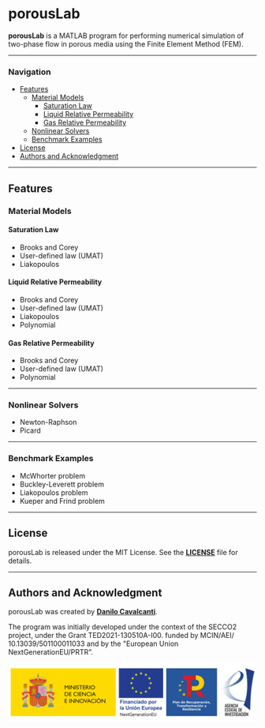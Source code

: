 # porousLab

**porousLab** is a MATLAB program for performing numerical simulation of two-phase flow in porous media using the Finite Element Method (FEM).

---

### **Navigation**
- [Features](#features)
  - [Material Models](#material-models)
    - [Saturation Law](#saturation-law)
    - [Liquid Relative Permeability](#liquid-relative-permeability)
    - [Gas Relative Permeability](#gas-relative-permeability)
  - [Nonlinear Solvers](#nonlinear-solvers)
  - [Benchmark Examples](#benchmark-examples)
- [License](#license)
- [Authors and Acknowledgment](#authors-and-acknowledgment)

---

## **Features**

### **Material Models**

#### **Saturation Law**
- Brooks and Corey
- User-defined law (UMAT)
- Liakopoulos

#### **Liquid Relative Permeability**
- Brooks and Corey
- User-defined law (UMAT)
- Liakopoulos
- Polynomial

#### **Gas Relative Permeability**
- Brooks and Corey
- User-defined law (UMAT)
- Polynomial

---

### **Nonlinear Solvers**
- Newton-Raphson
- Picard

---

### **Benchmark Examples**
- McWhorter problem
- Buckley-Leverett problem
- Liakopoulos problem
- Kueper and Frind problem

---

## **License**

porousLab is released under the MIT License. See the **[LICENSE](https://www.blackbox.ai/share/LICENSE)** file for details.

---

## **Authors and Acknowledgment**

porousLab was created by **[Danilo Cavalcanti](https://github.com/dbcavalcanti)**.

The program was initially developed under the context of the SECCO2 project, under the Grant TED2021-130510A-I00. funded by MCIN/AEI/ 10.13039/501100011033 and by the "European Union NextGenerationEU/PRTR”.

![SECCO2](figures/SECCO2.png)

